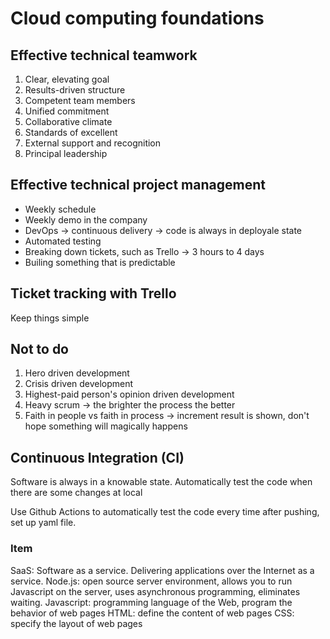 # Cloud computing foundations

## Effective technical teamwork
1. Clear, elevating goal
2. Results-driven structure
3. Competent team members
4. Unified commitment
5. Collaborative climate
6. Standards of excellent
7. External support and recognition
8. Principal leadership

## Effective technical project management

- Weekly schedule
- Weekly demo in the company
- DevOps -> continuous delivery -> code is always in deployale state
- Automated testing
- Breaking down tickets, such as Trello -> 3 hours to 4 days
- Builing something that is predictable

## Ticket tracking with Trello

Keep things simple

## Not to do
1. Hero driven development
2. Crisis driven development
3. Highest-paid person's opinion driven development
4. Heavy scrum -> the brighter the process the better
5. Faith in people vs faith in process -> increment result is shown, don't hope something will magically happens

## Continuous Integration (CI)
Software is always in a knowable state.
Automatically test the code when there are some changes at local

Use Github Actions to automatically test the code every time after pushing, set up yaml file.


### Item
SaaS: Software as a service. Delivering applications over the Internet as a service.
Node.js: open source server environment, allows you to run Javascript on the server, uses asynchronous programming, eliminates waiting.
Javascript: programming language of the Web, program the behavior of web pages
HTML: define the content of web pages
CSS: specify the layout of web pages

